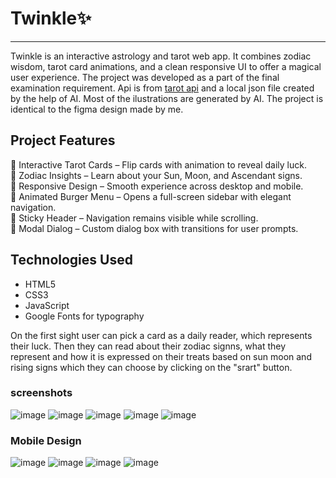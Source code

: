 # Twinkle✨
---

Twinkle is an interactive astrology and tarot web app. It combines zodiac wisdom, tarot card animations, and a clean responsive UI to offer a magical user experience. The project was developed as a part of the final examination requirement. 
Api is from [tarot api](https://tarotapi.dev/) and a local json file created by the help of AI. Most of the ilustrations are generated by AI. The project is identical to the figma design made by me.

## Project Features
🔮 Interactive Tarot Cards – Flip cards with animation to reveal daily luck.  
🌙 Zodiac Insights – Learn about your Sun, Moon, and Ascendant signs.  
📱 Responsive Design – Smooth experience across desktop and mobile.  
🍔 Animated Burger Menu – Opens a full-screen sidebar with elegant navigation.  
🧭 Sticky Header – Navigation remains visible while scrolling.  
💬 Modal Dialog – Custom dialog box with transitions for user prompts.

## Technologies Used
* HTML5
* CSS3
* JavaScript 
* Google Fonts for typography

On the first sight user can pick a card as a daily reader, which represents their luck. Then they can read about their zodiac signns,
what they represent and how it is expressed on their treats based on sun moon and rising signs which they can choose by clicking on the "srart" button.

### screenshots
![image](https://github.com/user-attachments/assets/7b8928d8-292a-454b-b4bc-85f465de16f0)
![image](https://github.com/user-attachments/assets/eeccaa7d-1dff-44e5-83ec-5bdf98b6eeb4)
![image](https://github.com/user-attachments/assets/9add3403-8334-4248-ac9d-84e1f751bc15)
![image](https://github.com/user-attachments/assets/feab647b-030e-43bc-abe3-5587b98e5610)
![image](https://github.com/user-attachments/assets/a0607404-dded-460c-b5a4-894f9b9c816e)

### Mobile Design  
![image](https://github.com/user-attachments/assets/c8314463-3104-4dee-99b4-20b77a6008ef)
![image](https://github.com/user-attachments/assets/1ef10a36-b1e9-41da-a3de-ae3b64627fa3)
![image](https://github.com/user-attachments/assets/223e3057-ad4d-4a39-b8d6-3cb568d3f261)
![image](https://github.com/user-attachments/assets/b328539d-9c8c-406f-a903-30aaab57595e)








